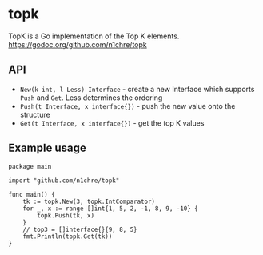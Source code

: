 # topk

TopK is a Go implementation of the Top K elements.
https://godoc.org/github.com/n1chre/topk

## API

* `New(k int, l Less) Interface` - create a new Interface which supports `Push` and `Get`. Less determines the ordering
* `Push(t Interface, x interface{})` - push the new value onto the structure
* `Get(t Interface, x interface{})` - get the top K values

## Example usage

```golang
package main

import "github.com/n1chre/topk"

func main() {
    tk := topk.New(3, topk.IntComparator)
    for _, x := range []int{1, 5, 2, -1, 8, 9, -10} {
        topk.Push(tk, x)
    }
    // top3 = []interface{}{9, 8, 5}
    fmt.Println(topk.Get(tk))
}
```
